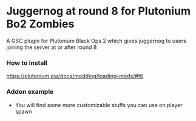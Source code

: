 # Juggernog at round 8 for Plutonium Bo2 Zombies
A GSC plugin for Plutonium Black Ops 2 which gives juggernog to users joining the server at or after round 8

### How to install
https://plutonium.pw/docs/modding/loading-mods/#t6

### Addon example
* You will find some more customizable stuffs you can use on player spawn

